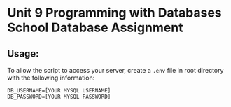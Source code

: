 # Unit 9 Programming with Databases School Database Assignment

## Usage:
To allow the script to access your server, create a `.env` file in root directory with the following information:
```text
DB_USERNAME=[YOUR MYSQL USERNAME]
DB_PASSWORD=[YOUR MYSQL PASSWORD]
```